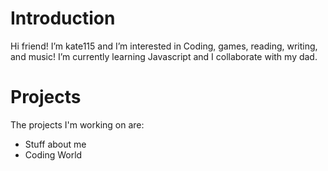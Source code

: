 #
# Introduction

Hi friend! I’m kate115 and I’m interested in Coding, games, reading, writing, and music! I’m currently learning Javascript and I collaborate with my dad.

#
# Projects

The projects I'm working on are:

- Stuff about me
- Coding World

# 
